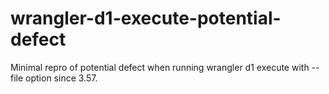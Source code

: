# wrangler-d1-execute-potential-defect
Minimal repro of potential defect when running wrangler d1 execute with --file option since 3.57.
